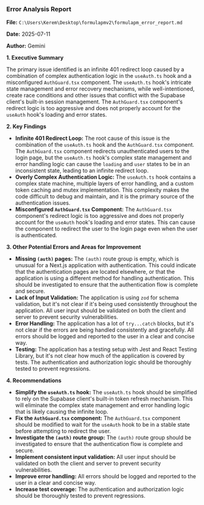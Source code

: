### Error Analysis Report

**File:** `C:\Users\Kerem\Desktop\formulapmv2\formulapm_error_report.md`

**Date:** 2025-07-11

**Author:** Gemini

**1. Executive Summary**

The primary issue identified is an infinite 401 redirect loop caused by a combination of complex authentication logic in the `useAuth.ts` hook and a misconfigured `AuthGuard.tsx` component. The `useAuth.ts` hook's intricate state management and error recovery mechanisms, while well-intentioned, create race conditions and other issues that conflict with the Supabase client's built-in session management. The `AuthGuard.tsx` component's redirect logic is too aggressive and does not properly account for the `useAuth` hook's loading and error states.

**2. Key Findings**

*   **Infinite 401 Redirect Loop:** The root cause of this issue is the combination of the `useAuth.ts` hook and the `AuthGuard.tsx` component. The `AuthGuard.tsx` component redirects unauthenticated users to the login page, but the `useAuth.ts` hook's complex state management and error handling logic can cause the `loading` and `user` states to be in an inconsistent state, leading to an infinite redirect loop.
*   **Overly Complex Authentication Logic:** The `useAuth.ts` hook contains a complex state machine, multiple layers of error handling, and a custom token caching and mutex implementation. This complexity makes the code difficult to debug and maintain, and it is the primary source of the authentication issues.
*   **Misconfigured `AuthGuard.tsx` Component:** The `AuthGuard.tsx` component's redirect logic is too aggressive and does not properly account for the `useAuth` hook's loading and error states. This can cause the component to redirect the user to the login page even when the user is authenticated.

**3. Other Potential Errors and Areas for Improvement**

*   **Missing `(auth)` pages:** The `(auth)` route group is empty, which is unusual for a Next.js application with authentication. This could indicate that the authentication pages are located elsewhere, or that the application is using a different method for handling authentication. This should be investigated to ensure that the authentication flow is complete and secure.
*   **Lack of Input Validation:** The application is using `zod` for schema validation, but it's not clear if it's being used consistently throughout the application. All user input should be validated on both the client and server to prevent security vulnerabilities.
*   **Error Handling:** The application has a lot of `try...catch` blocks, but it's not clear if the errors are being handled consistently and gracefully. All errors should be logged and reported to the user in a clear and concise way.
*   **Testing:** The application has a testing setup with Jest and React Testing Library, but it's not clear how much of the application is covered by tests. The authentication and authorization logic should be thoroughly tested to prevent regressions.

**4. Recommendations**

*   **Simplify the `useAuth.ts` hook:** The `useAuth.ts` hook should be simplified to rely on the Supabase client's built-in token refresh mechanism. This will eliminate the complex state management and error handling logic that is likely causing the infinite loop.
*   **Fix the `AuthGuard.tsx` component:** The `AuthGuard.tsx` component should be modified to wait for the `useAuth` hook to be in a stable state before attempting to redirect the user.
*   **Investigate the `(auth)` route group:** The `(auth)` route group should be investigated to ensure that the authentication flow is complete and secure.
*   **Implement consistent input validation:** All user input should be validated on both the client and server to prevent security vulnerabilities.
*   **Improve error handling:** All errors should be logged and reported to the user in a clear and concise way.
*   **Increase test coverage:** The authentication and authorization logic should be thoroughly tested to prevent regressions.